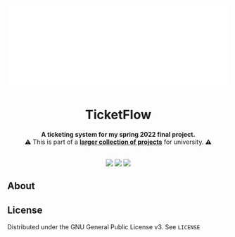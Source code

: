 <!--suppress HtmlDeprecatedAttribute -->
<div align="center">
<img src="https://raw.githubusercontent.com/noahhusby/TicketFlow/main/src/jvmMain/resources/logo-white.png" alt="Logo" width="750" height="188">

# TicketFlow

<p>
  <b>A ticketing system for my spring 2022 final project.</b>
  <br/>
  ⚠️ This is part of a <a href="https://github.com/noahhusby/university"><strong>larger collection of projects</strong></a> for university. ⚠️
  <br/><br/>
</p>

[![](https://github.com/noahhusby/ticketflow/actions/workflows/build.yml/badge.svg)](https://github.com/noahhusby/ticketflow/actions/workflows/build.yml)
[![](https://img.shields.io/github/license/noahhusby/ticketflow)](https://github.com/noahhusby/ticketflow/blob/main/LICENSE)
[![](https://img.shields.io/tokei/lines/github/noahhusby/ticketflow)](https://github.com/noahhusby/ticketflow)
</div>

## About

## License

Distributed under the GNU General Public License v3. See `LICENSE`
